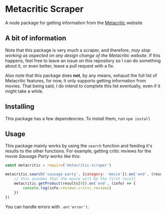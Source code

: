 # Metacritic Scraper
A node package for getting information from the [Metacritic](http://www.metacritic.com/) website

## A bit of information
Note that this package is very much a scraper, and therefore, *may stop working as aspected on any design change of the Metacritic website*. If this happens, feel free to leave an issue on this repository so I can do something about it, or even better, leave a pull request with a fix.

Also note that this package does **not**, by any means, exhaust the full list of Metacritic features, for now, it only supports getting information from movies. That being said, I do intend to complete this list eventually, even if it might take a while.

## Installing
This package has a few dependencies. To install them, run `npm install`

## Usage
This package mainly works by using the `search` function and feeding it's results to the other functions. For example, getting critic reviews for the movie *Sausage Party* works like this:
```js
const metacritic = require('metacritic-scraper')

metacritic.search('sausage party', {category: 'movie'}).on('end', (results) => {
	// this assumes that the movie will be the first result
	metacritic.getProduct(results[0]).on('end', (info) => {
		console.log(info.reviews.critic_reviews)
	})
})
```
You can handle errors with `.on('error')`.
